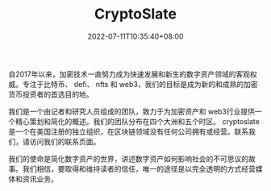 ﻿---
weight: 
title: "CryptoSlate"
description: "自2017年以来，加密技术一直努力成为快速发展和新生的数字资产领域的客观权威。专注于比特币、 defi、 nfts 和 web3，我们的目标是成为新的和成熟的加密货币投资者的首选目的地"
date: 2022-07-11T10:35:40+08:00
lastmod: 2022-07-11T10:35:40+08:00
draft: false
authors: ["Cindy"]
featuredImage: "8.jpg"
link: "https://cryptoslate.com/"
tags: ["CryptoSlate","数据收集"]
categories: ["navigation"]
navigation: ["数据收集"]
lightgallery: true
toc: true
pinned: false
recommend: false
recommend1: false
---
自2017年以来，加密技术一直努力成为快速发展和新生的数字资产领域的客观权威。专注于比特币、 defi、 nfts 和 web3，我们的目标是成为新的和成熟的加密货币投资者的首选目的地。

我们是一个由记者和研究人员组成的团队，致力于为加密资产和 web3行业提供一个精心策划和简化的概述。我们的团队分布在四个大洲和五个时区。 cryptoslate 是一个在美国注册的独立组织，在区块链领域没有任何公司拥有或经营。联系我们，请访问我们的联系页面。

我们的使命是简化数字资产的世界，讲述数字资产如何影响社会的不可思议的故事。我们相信，要取得和维持读者的信任，唯一的途径是以完全透明的方式经营媒体和资讯业务。